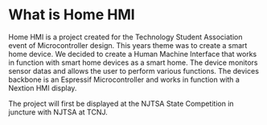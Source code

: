 # What is Home HMI
Home HMI is a project created for the Technology Student Association event of Microcontroller design.
This years theme was to create a smart home device. We decided to create a Human Machine Interface that
works in function with smart home devices as a smart home. The device monitors sensor datas and allows the user
to perform various functions. The devices backbone is an Espressif Microcontroller and works in function with a
Nextion HMI display.

The project will first be displayed at the NJTSA State Competition in juncture with NJTSA at TCNJ.
